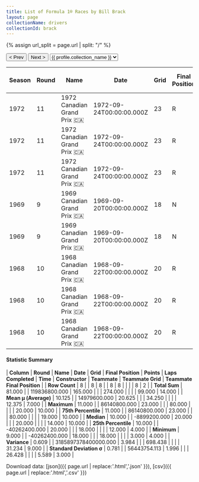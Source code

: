 ```yaml
---
title: List of Formula 1® Races by Bill Brack
layout: page
collectionName: drivers
collectionId: brack
---
```


{% assign url_split = page.url | split: "/" %}
<div id="collection-navigation">
<button onclick="selector.options[selector.selectedIndex-1].value && (window.location = selector.options[selector.selectedIndex-1].value);">&lt; Prev</button>
<button onclick="selector.options[selector.selectedIndex+1].value && (window.location = selector.options[selector.selectedIndex+1].value);">Next &gt;</button>
<select id="selector" onchange="this.options[this.selectedIndex].value && (window.location = this.options[this.selectedIndex].value);">
  {% for collectionId in site.data[page.collectionName].refs %}
    {% if collectionId == page.collectionId %}
      {% assign selected = "selected" %}
    {% else %}
      {% assign selected = "" %}
    {% endif %}
    {% assign profile = site.data[page.collectionName][collectionId].profile %}
    <option value="/f1/{{ page.collectionName }}/{{ collectionId }}/{{ url_split[4] }}" {{ selected }}>{{ profile.collection_name }}</option>
  {% endfor %}
</select>
</div>

| Season | Round | Name | Date | Grid | Final Position | Points | Laps Completed | Time | Constructor | Teammate | Teammate Grid | Teammate Final Position |
|--|--|--|--|--|--|--|--|--|--|--|--|--|
| 1972 | 11 | 1972 Canadian Grand Prix 🇨🇦 | 1972-09-24T00:00:00.000Z | 23 | R | 0.0 | 20 |   | BRM 🇬🇧 | [Howden Ganley 🇳🇿](/f1/drivers/ganley) | 14 | 10 |
| 1972 | 11 | 1972 Canadian Grand Prix 🇨🇦 | 1972-09-24T00:00:00.000Z | 23 | R | 0.0 | 20 |   | BRM 🇬🇧 | [Peter Gethin 🇬🇧](/f1/drivers/gethin) | 12 | R |
| 1972 | 11 | 1972 Canadian Grand Prix 🇨🇦 | 1972-09-24T00:00:00.000Z | 23 | R | 0.0 | 20 |   | BRM 🇬🇧 | [Jean-Pierre Beltoise 🇫🇷](/f1/drivers/beltoise) | 20 | R |
| 1969 | 9 | 1969 Canadian Grand Prix 🇨🇦 | 1969-09-20T00:00:00.000Z | 18 | N | 0.0 | 80 |   | BRM 🇬🇧 | [John Surtees 🇬🇧](/f1/drivers/surtees) | 14 | R |
| 1969 | 9 | 1969 Canadian Grand Prix 🇨🇦 | 1969-09-20T00:00:00.000Z | 18 | N | 0.0 | 80 |   | BRM 🇬🇧 | [Jackie Oliver 🇬🇧](/f1/drivers/oliver) | 12 | R |
| 1968 | 10 | 1968 Canadian Grand Prix 🇨🇦 | 1968-09-22T00:00:00.000Z | 20 | R | 0.0 | 18 |   | Lotus-Ford 🇬🇧 | [Graham Hill 🇬🇧](/f1/drivers/hill) | 5 | 4 |
| 1968 | 10 | 1968 Canadian Grand Prix 🇨🇦 | 1968-09-22T00:00:00.000Z | 20 | R | 0.0 | 18 |   | Lotus-Ford 🇬🇧 | [Jackie Oliver 🇬🇧](/f1/drivers/oliver) | 19 | R |
| 1968 | 10 | 1968 Canadian Grand Prix 🇨🇦 | 1968-09-22T00:00:00.000Z | 20 | R | 0.0 | 18 |   | Lotus-Ford 🇬🇧 | [Jo Siffert 🇨🇭](/f1/drivers/siffert) | 3 | R |

#### Statistic Summary

| **Column** | **Round** | **Name** | **Date** | **Grid** | **Final Position** | **Points** | **Laps Completed** | **Time** | **Constructor** | **Teammate** | **Teammate Grid** | **Teammate Final Position** |
| **Row Count** | 8 |  | 8 | 8 |  | 8 | 8 |  |  |  | 8 | 2 |
| **Total Sum** | 81.000 |  | 119836800.000 | 165.000 |  |  | 274.000 |  |  |  | 99.000 | 14.000 |
| **Mean μ (Average)** | 10.125 |  | 14979600.000 | 20.625 |  |  | 34.250 |  |  |  | 12.375 | 7.000 |
| **Maximum** | 11.000 |  | 86140800.000 | 23.000 |  |  | 80.000 |  |  |  | 20.000 | 10.000 |
| **75th Percentile** | 11.000 |  | 86140800.000 | 23.000 |  |  | 80.000 |  |  |  | 19.000 | 10.000 |
| **Median** | 10.000 |  | -8899200.000 | 20.000 |  |  | 20.000 |  |  |  | 14.000 | 10.000 |
| **25th Percentile** | 10.000 |  | -40262400.000 | 20.000 |  |  | 18.000 |  |  |  | 12.000 | 4.000 |
| **Minimum** | 9.000 |  | -40262400.000 | 18.000 |  |  | 18.000 |  |  |  | 3.000 | 4.000 |
| **Variance** | 0.609 |  | 3185897378400000.000 | 3.984 |  |  | 698.438 |  |  |  | 31.234 | 9.000 |
| **Standard Deviation σ** | 0.781 |  | 56443754.113 | 1.996 |  |  | 26.428 |  |  |  | 5.589 | 3.000 |

Download data: [json]({{ page.url | replace:'.html','.json' }}), [csv]({{ page.url | replace:'.html','.csv' }})
